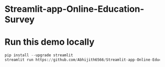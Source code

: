 # Streamlit-app-Online-Education-Survey

# Run this demo locally

```python
pip install --upgrade streamlit
streamlit run https://github.com/Abhijith6566/Streamlit-app-Online-Education-Survey/blob/main/app.py
```

